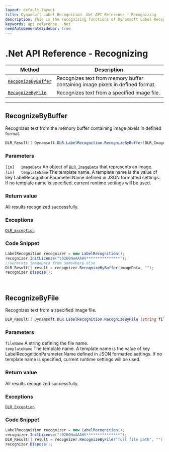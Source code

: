 ```yaml
---
layout: default-layout
title: Dynamsoft Label Recognition .Net API Reference - Recognizing
description: This is the recognizing functions of Dynamsoft Label Recognition for .Net API Reference.
keywords: api reference, .Net
needAutoGenerateSidebar: true
---
```


# .Net API Reference - Recognizing

| Method               | Description |
|----------------------|-------------|
  | [`RecognizeByBuffer`](#recognizebybuffer) | Recognizes text from memory buffer containing image pixels in defined format. |
  | [`RecognizeByFile`](#recognizebyfile) | Recognizes text from a specified image file. |

---

## RecognizeByBuffer
Recognizes text from the memory buffer containing image pixels in defined format.

```csharp
DLR_Result[] Dynamsoft.DLR.LabelRecognition.RecognizeByBuffer(DLR_ImageData imageData, string templateName)
```   
   
### Parameters
`[in]	imageData` An object of [`DLR_ImageData`](../class/dlr-image-data.md) that represents an image.  
`[in]	templateName` The template name. A template name is the value of key LabelRecognitionParameter.Name defined in JSON formatted settings. If no template name is specified, current runtime settings will be used.

### Return value
All results recognized successfully.

### Exceptions
[`DLR_Exception`](../class/label-recognition-exception.md)

### Code Snippet
```csharp
LabelRecognition recognizer = new LabelRecognition();
recognizer.InitLicense("t0260NwAAAHV***************");
//Generate imageData from somewhere else
DLR_Result[] result = recognizer.RecognizeByBuffer(imageData, "");
recognizer.Dispose();
```

&nbsp;


## RecognizeByFile
Recognizes text from a specified image file.

```csharp
DLR_Result[] Dynamsoft.DLR.LabelRecognition.RecognizeByFile (string fileName, string templateName)	
```   
   
### Parameters
`fileName` A string defining the file name.  
`templateName` The template name. A template name is the value of key LabelRecognitionParameter.Name defined in JSON formatted settings. If no template name is specified, current runtime settings will be used.

### Return value
All results recognized successfully.

### Exceptions
[`DLR_Exception`](../class/label-recognition-exception.md)

### Code Snippet
```csharp
LabelRecognition recognizer = new LabelRecognition();
recognizer.InitLicense("t0260NwAAAHV***************");
DLR_Result[] result = recognizer.RecognizeByFile("full file path", "");
recognizer.Dispose();
```

&nbsp;


